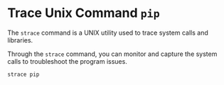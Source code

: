 # Trace Unix Command `pip`

The `strace` command is a UNIX utility used to trace system calls and libraries. 

Through the `strace` command, you can monitor and capture the system calls to troubleshoot the program issues.

```bash
strace pip
```